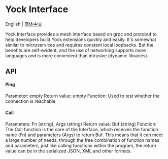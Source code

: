 # Yock Interface

English | [简体中文](../docs/zh_cn/interface/README.md)

Yock Interface provides a mesh interface based on grpc and protobuf to help developers build Yock extensions quickly and easily. It's somewhat similar to microservices and requires constant local loopbacks. But the benefits are self-evident, and the use of networking supports more languages and is more convenient than intrusive (dynamic libraries).

## API

#### Ping

Parameter: empty
Return value: empty
Function: Used to test whether the connection is reachable

#### Call

Parameters: Fn (string), Args (string)
Return value: Buf (string)
Function: The Call function is the core of the Interface, which receives the function name (Fn) and parameters (Args) to return Buf. This means that it can meet a large number of needs, through the free combination of function names and parameters, just like calling functions within the program, the return value can be in the serialized JSON, XML and other formats.